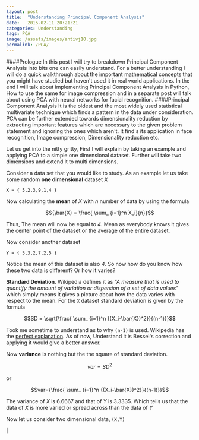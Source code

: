 ```yaml
---
layout: post
title:  "Understanding Principal Component Analysis"
date:   2015-02-11 20:21:21
categories: Understanding
tags: PCA
image: /assets/images/antivj10.jpg
permalink: /PCA/
---
```


####Prologue
In this post I will try to breakdown Principal Component Analysis into bits one can easily understand. For a better understanding I will do a quick walkthrough about the important mathematical concepts that you might have studied but haven't used it in real world applications. In the end I will talk about implementing Principal Component Analysis in Python, How to use the same for image compression and in a separate post will talk about using PCA with neural networks for facial recognition.
####Principal Component Analysis
It is the oldest and the most widely used statistical multivariate technique which finds a pattern in the data under consideration. PCA can be further extended towards dimensionality reduction by extracting important features which are necessary to the given problem statement and ignoring the ones which aren't. It find's its application in face recognition, Image compression, Dimensionality reduction etc.

Let us get into the nitty gritty, First I will explain by taking an example and applying PCA to a simple one dimensional dataset. Further will take two dimensions and extend it to multi dimensions.

Consider a data set that you would like to study. As an example let us take some random **one dimensional** dataset _X_
		
	X = { 5,2,3,9,1,4 }

Now calculating the **mean** of _X_ with _n_ number of data by using the formula

$${\bar{X} = \frac{ \sum_ {i=1}^n X_i}{n}}$$

Thus, The mean will now be equal to _4_. Mean as everybody knows it gives the center point of the dataset or the average of the entire dataset.

Now consider another dataset 

	Y = { 5,3,2,7,2,5 }

Notice the mean of this dataset is also _4_. So now how do you know how these two data is different? Or how it varies?

**Standard Deviation**. Wikipedia defines it as _"A measure that is used to quantify the amount of variation or dispersion of a set of data values"_ which simply means it gives a picture about how the data varies with respect to the mean. For the `X` dataset standard deviation is given by the formula

$$SD = \sqrt{\frac{ \sum_ {i=1}^n {(X_i-\bar{X})^2}}{(n-1)}}$$

Took me sometime to understand as to why `(n-1)` is used. Wikipedia has the [perfect explanation](https://en.wikipedia.org/wiki/Standard_deviation). As of now, Understand it is Bessel's correction and applying it would give a better answer.

Now **variance** is nothing but the the square of standard deviation.

$$var = SD^2$$

or

$$var={\frac{ \sum_ {i=1}^n {(X_i-\bar{X})^2}}{(n-1)}}$$

The variance of _X_ is 6.6667 and that of _Y_ is 3.3335. Which tells us that the data of _X_ is more varied or spread across than the data of _Y_

Now let us consider two dimensional data, `(X,Y)`

|